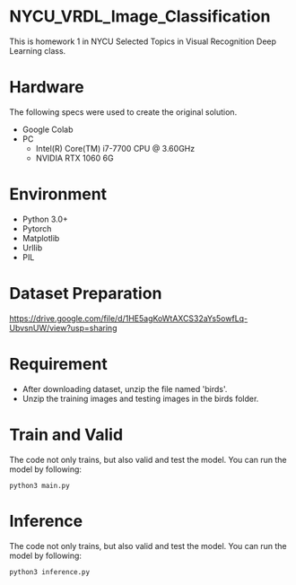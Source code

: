 # NYCU_VRDL_Image_Classification
This is homework 1 in NYCU Selected Topics in Visual Recognition Deep Learning class.

# Hardware
The following specs were used to create the original solution.
* Google Colab
* PC
  * Intel(R) Core(TM) i7-7700 CPU @ 3.60GHz
  * NVIDIA RTX 1060 6G

# Environment
* Python 3.0+
* Pytorch
* Matplotlib
* Urllib
* PIL

# Dataset Preparation
https://drive.google.com/file/d/1HE5agKoWtAXCS32aYs5owfLq-UbvsnUW/view?usp=sharing

# Requirement
* After downloading dataset, unzip the file named 'birds'.
* Unzip the training images and testing images in the birds folder.

# Train and Valid
The code not only trains, but also valid and test the model. You can run the model by following:
```
python3 main.py
```
# Inference
The code not only trains, but also valid and test the model. You can run the model by following:
```
python3 inference.py
```
